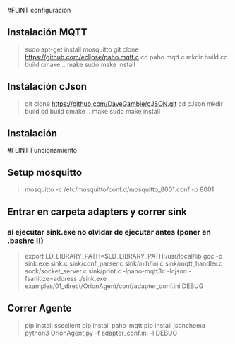 #FLINT configuración
## Instalación MQTT
> sudo apt-get install mosquitto
> git clone https://github.com/eclipse/paho.mqtt.c
> cd paho.mqtt.c
> mkdir build
> cd build
> cmake ..
> make 
> sudo make install
## Instalación cJson
> git clone https://github.com/DaveGamble/cJSON.git
> cd cJson
> mkdir build
> cd build
> cmake ..
> make 
> sudo make install
## Instalación 
#FLINT Funcionamiento
## Setup mosquitto 
> mosquitto  -c /etc/mosquitto/conf.d/mosquitto_8001.conf  -p 8001
## Entrar en carpeta adapters y correr sink
### al ejecutar sink.exe no olvidar de ejecutar antes (poner en .bashrc !!)
> export LD_LIBRARY_PATH=$LD_LIBRARY_PATH:/usr/local/lib
> gcc -o sink.exe sink.c sink/conf_parser.c sink/inih/ini.c sink/mqtt_handler.c sock/socket_server.c sink/print.c -lpaho-mqtt3c -lcjson -fsanitize=address
> ./sink.exe examples/01_direct/OrionAgent/conf/adapter_conf.ini DEBUG
## Correr Agente 
> pip install sseclient
> pip install paho-mqtt
> pip install jsonchema
> python3 OrionAgent.py -f adapter_conf.ini  -l DEBUG